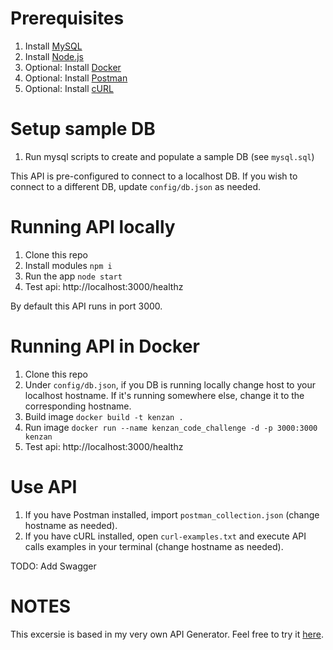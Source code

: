 # Prerequisites
1. Install [MySQL](https://www.mysql.com/downloads/)
2. Install [Node.js](https://nodejs.org/en/download/)
3. Optional: Install [Docker](https://www.docker.com/get-docker)
3. Optional: Install [Postman](https://www.getpostman.com/apps)
4. Optional: Install [cURL](https://curl.haxx.se/download.html)

# Setup sample DB
1. Run mysql scripts to create and populate a sample DB (see `mysql.sql`)

This API is pre-configured to connect to a localhost DB. If you wish to connect to a different DB, update `config/db.json` as needed.

# Running API locally
1. Clone this repo
2. Install modules `npm i`
3. Run the app `node start`
4. Test api: http://localhost:3000/healthz

By default this API runs in port 3000.

# Running API in Docker
1. Clone this repo
2. Under `config/db.json`, if you DB is running locally change host to your localhost hostname. If it's running somewhere else, change it to the corresponding hostname.
3. Build image `docker build -t kenzan .`
4. Run image `docker run --name kenzan_code_challenge -d -p 3000:3000 kenzan`
5. Test api: http://localhost:3000/healthz

# Use API
1. If you have Postman installed, import `postman_collection.json` (change hostname as needed).
2. If you have cURL installed, open `curl-examples.txt` and execute API calls examples in your terminal (change hostname as needed).

TODO: Add Swagger

# NOTES
This excersie is based in my very own API Generator. Feel free to try it [here](https://github.com/renev7/pjd-backend).
